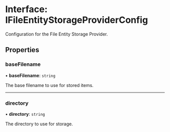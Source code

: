 # Interface: IFileEntityStorageProviderConfig

Configuration for the File Entity Storage Provider.

## Properties

### baseFilename

• **baseFilename**: `string`

The base filename to use for stored items.

___

### directory

• **directory**: `string`

The directory to use for storage.
